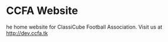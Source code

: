# CCFA Website
he home website for ClassiCube Football Association. 
Visit us at http://dev.ccfa.tk

